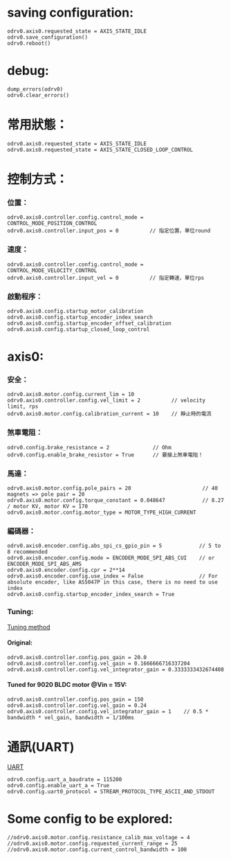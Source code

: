 # saving configuration:
```
odrv0.axis0.requested_state = AXIS_STATE_IDLE
odrv0.save_configuration()
odrv0.reboot()
```

# debug:
```
dump_errors(odrv0)
odrv0.clear_errors()
```

# 常用狀態：
```
odrv0.axis0.requested_state = AXIS_STATE_IDLE
odrv0.axis0.requested_state = AXIS_STATE_CLOSED_LOOP_CONTROL
```

# 控制方式：
### 位置：
```
odrv0.axis0.controller.config.control_mode = CONTROL_MODE_POSITION_CONTROL
odrv0.axis0.controller.input_pos = 0          // 指定位置，單位round
```

### 速度：
```
odrv0.axis0.controller.config.control_mode = CONTROL_MODE_VELOCITY_CONTROL
odrv0.axis0.controller.input_vel = 0          // 指定轉速，單位rps
```

### 啟動程序：
```
odrv0.axis0.config.startup_motor_calibration
odrv0.axis0.config.startup_encoder_index_search
odrv0.axis0.config.startup_encoder_offset_calibration
odrv0.axis0.config.startup_closed_loop_control
```

# axis0:
### 安全：
```
odrv0.axis0.motor.config.current_lim = 10
odrv0.axis0.controller.config.vel_limit = 2          // velocity limit, rps
odrv0.axis0.motor.config.calibration_current = 10    // 靜止時的電流
```

### 煞車電阻：
```
odrv0.config.brake_resistance = 2              // Ohm
odrv0.config.enable_brake_resistor = True      // 要接上煞車電阻！
```

### 馬達：
```
odrv0.axis0.motor.config.pole_pairs = 20                       // 40 magnets => pole pair = 20
odrv0.axis0.motor.config.torque_constant = 0.048647            // 8.27 / motor KV, motor KV = 170
odrv0.axis0.motor.config.motor_type = MOTOR_TYPE_HIGH_CURRENT
```

### 編碼器：
```
odrv0.axis0.encoder.config.abs_spi_cs_gpio_pin = 5            // 5 to 8 recommended
odrv0.axis0.encoder.config.mode = ENCODER_MODE_SPI_ABS_CUI    // or ENCODER_MODE_SPI_ABS_AMS
odrv0.axis0.encoder.config.cpr = 2**14
odrv0.axis0.encoder.config.use_index = False                  // For absolute encoder, like AS5047P in this case, there is no need to use index
odrv0.axis0.config.startup_encoder_index_search = True
```

### Tuning:
[Tuning method](https://docs.odriverobotics.com/v/0.5.6/control.html#control-doc)
#### Original:
```
odrv0.axis0.controller.config.pos_gain = 20.0
odrv0.axis0.controller.config.vel_gain = 0.1666666716337204
odrv0.axis0.controller.config.vel_integrator_gain = 0.3333333432674408
```
#### Tuned for 9020 BLDC motor @Vin = 15V:
```
odrv0.axis0.controller.config.pos_gain = 150
odrv0.axis0.controller.config.vel_gain = 0.24
odrv0.axis0.controller.config.vel_integrator_gain = 1    // 0.5 * bandwidth * vel_gain, bandwidth = 1/100ms
```

# 通訊(UART)
[UART](https://docs.odriverobotics.com/v/0.5.6/uart.html)
```
odrv0.config.uart_a_baudrate = 115200
odrv0.config.enable_uart_a = True
odrv0.config.uart0_protocol = STREAM_PROTOCOL_TYPE_ASCII_AND_STDOUT
```

# Some config to be explored:
```
//odrv0.axis0.motor.config.resistance_calib_max_voltage = 4
//odrv0.axis0.motor.config.requested_current_range = 25
//odrv0.axis0.motor.config.current_control_bandwidth = 100
```

